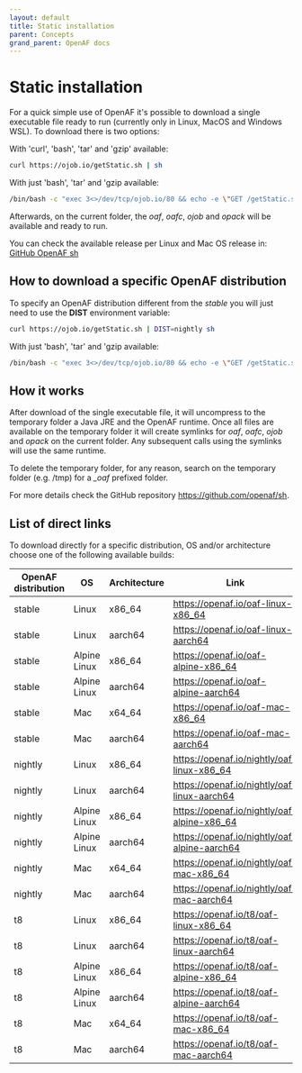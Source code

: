 ```yaml
---
layout: default
title: Static installation
parent: Concepts
grand_parent: OpenAF docs
---
```


# Static installation

For a quick simple use of OpenAF it's possible to download a single executable file ready to run (currently only in Linux, MacOS and Windows WSL). To download there is two options:

With 'curl', 'bash', 'tar' and 'gzip' available:

```bash
curl https://ojob.io/getStatic.sh | sh
```

With just 'bash', 'tar' and 'gzip available:

```bash
/bin/bash -c "exec 3<>/dev/tcp/ojob.io/80 && echo -e \"GET /getStatic.sh HTTP/1.1\nHost: ojob.io\nUser-Agent: curl\nConnection: close\n\n\" >&3 && cat <&3" | sed '1,/connection: close/d' | tail -n +2 > getStatic.sh && sh getStatic.sh && rm getStatic.sh
```

Afterwards, on the current folder, the *oaf*, *oafc*, *ojob* and *opack* will be available and ready to run.

You can check the available release per Linux and Mac OS release in: [GitHub OpenAF sh](https://github.com/OpenAF/sh/blob/main/README.md)

## How to download a specific OpenAF distribution

To specify an OpenAF distribution different from the *stable* you will just need to use the **DIST** environment variable:

```bash
curl https://ojob.io/getStatic.sh | DIST=nightly sh
```

With just 'bash', 'tar' and 'gzip available:

```bash
/bin/bash -c "exec 3<>/dev/tcp/ojob.io/80 && echo -e \"GET /getStatic.sh HTTP/1.1\nHost: ojob.io\nUser-Agent: curl\nConnection: close\n\n\" >&3 && cat <&3" | sed '1,/connection: close/d' | tail -n +2 > getStatic.sh && DIST=nightly sh getStatic.sh && rm getStatic.sh
```

## How it works

After download of the single executable file, it will uncompress to the temporary folder a Java JRE and the OpenAF runtime. Once all files are available on the temporary folder it will create symlinks for *oaf*, *oafc*, *ojob* and *opack* on the current folder. Any subsequent calls using the symlinks will use the same runtime.

To delete the temporary folder, for any reason, search on the temporary folder (e.g. /tmp) for a *_oaf* prefixed folder.

For more details check the GitHub repository https://github.com/openaf/sh.

## List of direct links

To download directly for a specific distribution, OS and/or architecture choose one of the following available builds:

| OpenAF distribution | OS | Architecture | Link |
|---------------------|----|--------------|------|
| stable | Linux | x86_64 | https://openaf.io/oaf-linux-x86_64 |
| stable | Linux | aarch64 | https://openaf.io/oaf-linux-aarch64 |
| stable | Alpine Linux | x86_64 | https://openaf.io/oaf-alpine-x86_64 |
| stable | Alpine Linux | aarch64 | https://openaf.io/oaf-alpine-aarch64 |
| stable | Mac | x64_64 | https://openaf.io/oaf-mac-x86_64 |
| stable | Mac | aarch64 | https://openaf.io/oaf-mac-aarch64 | 
| nightly | Linux | x86_64 | https://openaf.io/nightly/oaf-linux-x86_64 |
| nightly | Linux | aarch64 | https://openaf.io/nightly/oaf-linux-aarch64 |
| nightly | Alpine Linux | x86_64 | https://openaf.io/nightly/oaf-alpine-x86_64 |
| nightly | Alpine Linux | aarch64 | https://openaf.io/nightly/oaf-alpine-aarch64 |
| nightly | Mac | x64_64 | https://openaf.io/nightly/oaf-mac-x86_64  |
| nightly | Mac | aarch64 | https://openaf.io/nightly/oaf-mac-aarch64 | 
| t8 | Linux | x86_64 | https://openaf.io/t8/oaf-linux-x86_64 |
| t8 | Linux | aarch64 | https://openaf.io/t8/oaf-linux-aarch64 |
| t8 | Alpine Linux | x86_64 | https://openaf.io/t8/oaf-alpine-x86_64 |
| t8 | Alpine Linux | aarch64 | https://openaf.io/t8/oaf-alpine-aarch64 |
| t8 | Mac | x64_64 | https://openaf.io/t8/oaf-mac-x86_64 |
| t8 | Mac | aarch64 | https://openaf.io/t8/oaf-mac-aarch64 | 